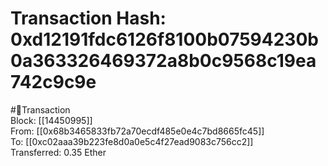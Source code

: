 
Transaction Hash: 0xd12191fdc6126f8100b07594230b0a363326469372a8b0c9568c19ea742c9c9e
====================================================================================
  
#💸Transaction  
Block: [[14450995]]  
From: [[0x68b3465833fb72a70ecdf485e0e4c7bd8665fc45]]  
To: [[0xc02aaa39b223fe8d0a0e5c4f27ead9083c756cc2]]  
Transferred: 0.35 Ether